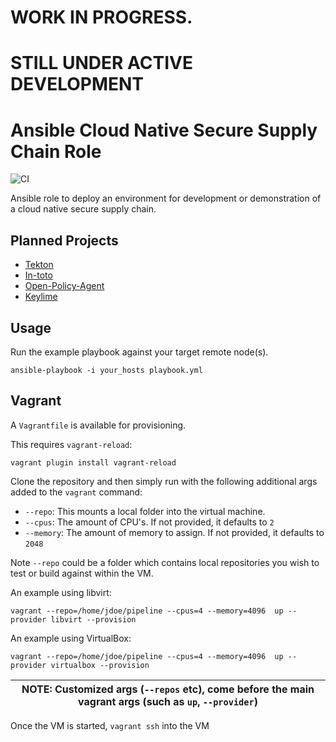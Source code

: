 # WORK IN PROGRESS.
# STILL UNDER ACTIVE DEVELOPMENT

Ansible Cloud Native Secure Supply Chain Role
=============================================

![CI](https://github.com/redhat-octo-security/ansible-cloud-native-ssc/workflows/CI/badge.svg)

Ansible role to deploy an environment for development or demonstration of a
cloud native secure supply chain.

Planned Projects
----------------

* [Tekton](https://tekton.dev/)
* [In-toto](https://in-toto.io/)
* [Open-Policy-Agent](https://www.openpolicyagent.org/)
* [Keylime](https://keylime.dev/)

Usage
-----

Run the example playbook against your target remote node(s).

```
ansible-playbook -i your_hosts playbook.yml
```
Vagrant
-------

A `Vagrantfile` is available for provisioning.

This requires `vagrant-reload`:

`vagrant plugin install vagrant-reload`

Clone the repository and then simply run with the following additional args
added to the `vagrant` command:

* `--repo`: This mounts a local folder into the virtual machine.
* `--cpus`: The amount of CPU's. If not provided, it defaults to `2`
* `--memory`: The amount of memory to assign.  If not provided, it defaults to `2048`


Note `--repo` could be a folder which contains local repositories you wish to test or build against within the VM.


An example using libvirt:

```
vagrant --repo=/home/jdoe/pipeline --cpus=4 --memory=4096  up --provider libvirt --provision
```

An example using VirtualBox:

```
vagrant --repo=/home/jdoe/pipeline --cpus=4 --memory=4096  up --provider virtualbox --provision
```

| NOTE: Customized args (`--repos` etc), come before the main vagrant args (such as `up`, `--provider`) |
| --- |

Once the VM is started, `vagrant ssh` into the VM
